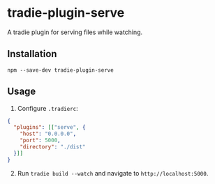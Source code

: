 # tradie-plugin-serve

A tradie plugin for serving files while watching.

## Installation

    npm --save-dev tradie-plugin-serve

## Usage

1. Configure `.tradierc`:

  ```json
  {
    "plugins": [["serve", {
      "host": "0.0.0.0",
      "port": 5000,
      "directory": "./dist"
    }]]
  }
  ```

2. Run `tradie build --watch` and navigate to `http://localhost:5000`.
